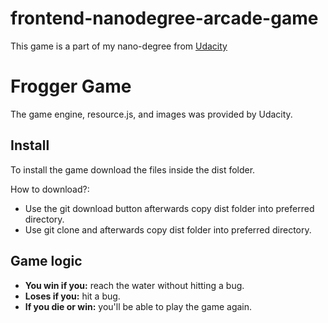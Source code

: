 frontend-nanodegree-arcade-game
===============================
This game is a part of my nano-degree from [Udacity](https://udacity.com/)
# Frogger Game
The game engine, resource.js, and images was provided by Udacity.

## Install 
To install the game download the files inside the dist folder.

How to download?:
* Use the git download button afterwards copy dist folder into preferred directory.
* Use git clone and afterwards copy dist folder into preferred directory.

## Game logic

* **You win if you:** reach the water without hitting a bug.
* **Loses if you:** hit a bug.
* **If you die or win:** you'll be able to play the game again.